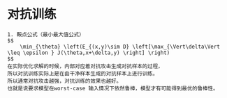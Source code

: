 # 对抗训练
    1. 鞍点公式（最小最大值公式）
    $$
        \min_{\theta} \left(E_{(x,y)\sim D} \left[\max_{\Vert\delta\Vert \leq \epsilon } J(\theta,x+\delta,y) \right] \right)
    $$
    在实际优化求解的时候，内部对应着对抗攻击生成对抗样本的过程，
    所以对抗训练实际上是在由干净样本生成的对抗样本上进行训练。
    所以通常对抗攻击越强，对抗训练的效果也越好。
    也就是说要求模型在worst-case 输入情况下依然鲁棒，模型才有可能得到最优的鲁棒性。
  

  
  

